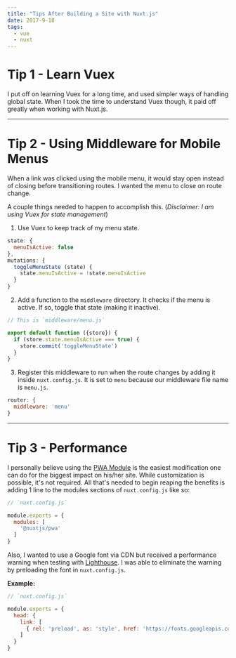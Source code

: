```yaml
---
title: "Tips After Building a Site with Nuxt.js"
date: 2017-9-18
tags:
  - vue
  - nuxt
---
```


# Tip 1 - Learn Vuex
I put off on learning Vuex for a long time, and used simpler ways of handling global state. When I took the time to understand Vuex though, it paid off greatly when working with Nuxt.js.

---

# Tip 2 - Using Middleware for Mobile Menus
When a link was clicked using the mobile menu, it would stay open instead of closing before transitioning routes. I wanted the menu to close on route change.

A couple things needed to happen to accomplish this. (*Disclaimer: I am using Vuex for state management*)


1. Use Vuex to keep track of my menu state.
  ```js
  state: {
    menuIsActive: false
  },
  mutations: {
    toggleMenuState (state) {
      state.menuIsActive = !state.menuIsActive
    }
  }
  ```

2. Add a function to the `middleware` directory. It checks if the menu is active. If so, toggle that state (making it inactive).

  ```js
  // This is `middleware/menu.js`

  export default function ({store}) {
    if (store.state.menuIsActive === true) {
      store.commit('toggleMenuState')
    }
  }
  ```

3. Register this middleware to run when the route changes by adding it inside `nuxt.config.js`. It is set to `menu` because our middleware file name is `menu.js`.
```js
router: {
  middleware: 'menu'
}
```

---

# Tip 3 - Performance
I personally believe using the <a target="/\_blank" rel="noopener" href=https://github.com/nuxt-community/modules/tree/master/modules/pwa>PWA Module</a> is the easiest modification one can do for the biggest impact on his/her site. While customization is possible, it's not required. All that's needed to begin reaping the benefits is adding 1 line to the modules sections of `nuxt.config.js` like so:

```js
// `nuxt.config.js`

module.exports = {
  modules: [
    '@nuxtjs/pwa'
  ]
}

```

Also, I wanted to use a Google font via CDN but received a performance warning when testing with <a target="/\_blank" rel="noopener" href=https://developers.google.com/web/tools/lighthouse/>Lighthouse</a>. I was able to eliminate the warning by preloading the font in `nuxt.config.js`.

**Example:**
```js
// `nuxt.config.js`

module.exports = {
  head: {
    link: [
      { rel: 'preload', as: 'style', href: 'https://fonts.googleapis.com/css?family=Roboto' }
    ]
  }
}

```
